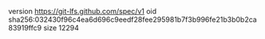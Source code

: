 version https://git-lfs.github.com/spec/v1
oid sha256:032430f96c4ea6d696c9eedf28fee295981b7f3b996fe21b3b0b2ca83919ffc9
size 12294
